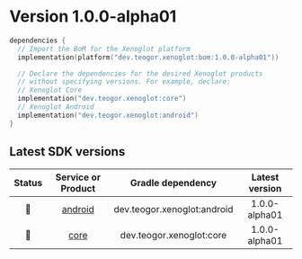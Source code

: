 [//]: # (This file was automatically generated - do not edit)

# Version 1.0.0-alpha01

```kt
dependencies {
  // Import the BoM for the Xenoglot platform
  implementation(platform("dev.teogor.xenoglot:bom:1.0.0-alpha01"))

  // Declare the dependencies for the desired Xenoglot products
  // without specifying versions. For example, declare:
  // Xenoglot Core
  implementation("dev.teogor.xenoglot:core")
  // Xenoglot Android
  implementation("dev.teogor.xenoglot:android")
}
```

## Latest SDK versions

| Status |         Service or Product         |      Gradle dependency      | Latest version |
|:------:|:----------------------------------:|:---------------------------:|:--------------:|
|   🧪   | [android](../../reference/android) | dev.teogor.xenoglot:android | 1.0.0-alpha01  |
|   🧪   |    [core](../../reference/core)    |  dev.teogor.xenoglot:core   | 1.0.0-alpha01  |
